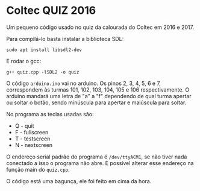 # Coltec QUIZ 2016

Um pequeno código usado no quiz da calourada do Coltec em 2016 e 2017.

Para compilá-lo basta instalar a biblioteca SDL: 
```
sudo apt install libsdl2-dev
```
E rodar o gcc:
```
g++ quiz.cpp -lSDL2 -o quiz
```

O código `arduino.ino` vai no arduino. Os pinos 2, 3, 4, 5, 6 e 7, correspondem às turmas 101, 102, 103, 104, 105 e 106 respectivamente.
O arduino mandará uma letra de "a" a "f" dependendo de qual turma apertar ou soltar o botão, sendo minúscula para apertar e maiúscula para soltar.

No programa as teclas usadas são:
* Q - quit
* F - fullscreen
* T - testscreen
* N - nextscreen

O endereço serial padrão do programa é `/dev/ttyACM1`, se não tiver nada conectado a isso o programa não abre. É possível alterar esse endereço na função main do `quiz.cpp`.

O código está uma bagunça, ele foi feito em cima da hora.